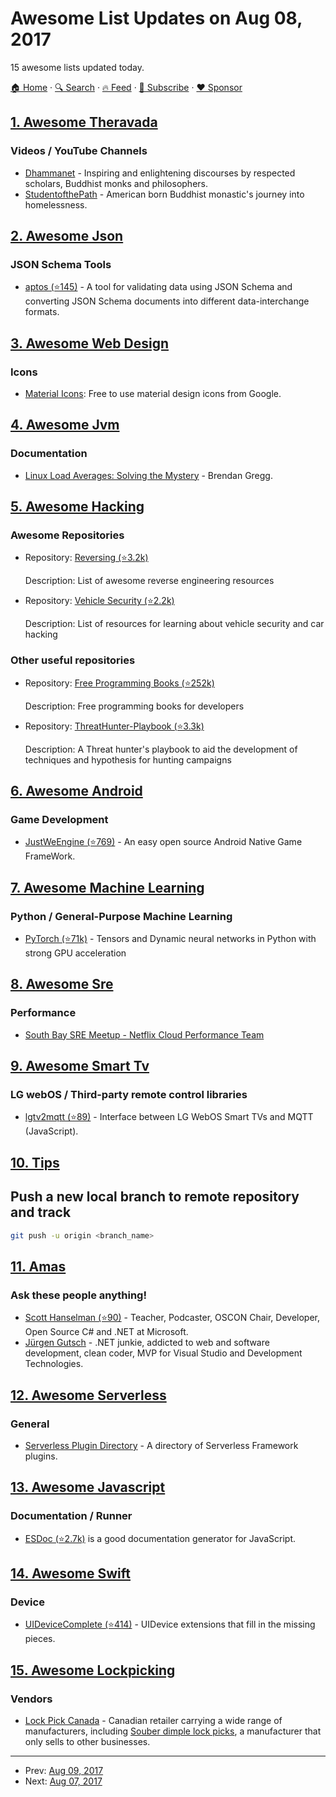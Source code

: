 # Awesome List Updates on Aug 08, 2017

15 awesome lists updated today.

[🏠 Home](/README.md) · [🔍 Search](https://www.trackawesomelist.com/search/) · [🔥 Feed](https://www.trackawesomelist.com/rss.xml) · [📮 Subscribe](https://trackawesomelist.us17.list-manage.com/subscribe?u=d2f0117aa829c83a63ec63c2f&id=36a103854c) · [❤️  Sponsor](https://github.com/sponsors/theowenyoung)



## [1. Awesome Theravada](/content/johnjago/awesome-theravada/README.md)

### Videos / YouTube Channels

*   [Dhammanet](https://www.youtube.com/user/dhammanet/videos) - Inspiring and enlightening discourses by respected scholars, Buddhist monks and philosophers.
*   [StudentofthePath](https://www.youtube.com/user/StudentofthePath/videos) - American born Buddhist monastic's journey into homelessness.

## [2. Awesome Json](/content/burningtree/awesome-json/README.md)

### JSON Schema Tools

*   [aptos (⭐145)](https://github.com/pennsignals/aptos) - A tool for validating data using JSON Schema and converting JSON Schema documents into different data-interchange formats.

## [3. Awesome Web Design](/content/nicolesaidy/awesome-web-design/README.md)

### Icons

*   [Material Icons](https://material.io/icons/): Free to use material design icons from Google.

## [4. Awesome Jvm](/content/deephacks/awesome-jvm/README.md)

### Documentation

*   [Linux Load Averages: Solving the Mystery](http://www.brendangregg.com/blog/2017-08-08/linux-load-averages.html) - Brendan Gregg.

## [5. Awesome Hacking](/content/Hack-with-Github/Awesome-Hacking/README.md)

### Awesome Repositories

- Repository: [Reversing (⭐3.2k)](https://github.com/fdivrp/awesome-reversing)

  Description: List of awesome reverse engineering resources


- Repository: [Vehicle Security (⭐2.2k)](https://github.com/jaredthecoder/awesome-vehicle-security)

  Description: List of resources for learning about vehicle security and car hacking



### Other useful repositories

- Repository: [Free Programming Books (⭐252k)](https://github.com/EbookFoundation/free-programming-books)

  Description: Free programming books for developers


- Repository: [ThreatHunter-Playbook (⭐3.3k)](https://github.com/Cyb3rWard0g/ThreatHunter-Playbook)

  Description: A Threat hunter's playbook to aid the development of techniques and hypothesis for hunting campaigns



## [6. Awesome Android](/content/JStumpp/awesome-android/README.md)

### Game Development

*   [JustWeEngine (⭐769)](https://github.com/lfkdsk/JustWeEngine) - An easy open source Android Native Game FrameWork.

## [7. Awesome Machine Learning](/content/josephmisiti/awesome-machine-learning/README.md)

### Python / General-Purpose Machine Learning

*   [PyTorch (⭐71k)](https://github.com/pytorch/pytorch) - Tensors and Dynamic neural networks in Python with strong GPU acceleration

## [8. Awesome Sre](/content/dastergon/awesome-sre/README.md)

### Performance

*   [South Bay SRE Meetup - Netflix Cloud Performance Team](https://youtu.be/uQ0flQOtQEA)

## [9. Awesome Smart Tv](/content/vitalets/awesome-smart-tv/README.md)

### LG webOS / Third-party remote control libraries

*   [lgtv2mqtt (⭐89)](https://github.com/hobbyquaker/lgtv2mqtt) - Interface between LG WebOS Smart TVs and MQTT (JavaScript).

## [10. Tips](/content/git-tips/tips/README.md)

## Push a new local branch to remote repository and track

```sh
git push -u origin <branch_name>
```

## [11. Amas](/content/sindresorhus/amas/README.md)

### Ask these people anything!

*   [Scott Hanselman (⭐90)](https://github.com/shanselman/ama) - Teacher, Podcaster, OSCON Chair, Developer, Open Source C# and .NET at Microsoft.
*   [Jürgen Gutsch](https://github.com/JuergenGutsch/ama) - .NET junkie, addicted to web and software development, clean coder, MVP for Visual Studio and Development Technologies.

## [12. Awesome Serverless](/content/pmuens/awesome-serverless/README.md)

### General

*   [Serverless Plugin Directory](https://www.serverlessconsultants.com/plugins/) - A directory of Serverless Framework plugins.

## [13. Awesome Javascript](/content/sorrycc/awesome-javascript/README.md)

### Documentation / Runner

*   [ESDoc (⭐2.7k)](https://github.com/esdoc/esdoc) is a good documentation generator for JavaScript.

## [14. Awesome Swift](/content/matteocrippa/awesome-swift/README.md)

### Device

*   [UIDeviceComplete (⭐414)](https://github.com/Nirma/UIDeviceComplete) - UIDevice extensions that fill in the missing pieces.

## [15. Awesome Lockpicking](/content/fabacab/awesome-lockpicking/README.md)

### Vendors

*   [Lock Pick Canada](https://www.lockpickcanada.com/) - Canadian retailer carrying a wide range of manufacturers, including [Souber dimple lock picks](https://www.lockpickcanada.com/category_s/4.htm), a manufacturer that only sells to other businesses.

---

- Prev: [Aug 09, 2017](/content/2017/08/09/README.md)
- Next: [Aug 07, 2017](/content/2017/08/07/README.md)